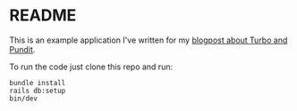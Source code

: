 # README

This is an example application I've written for my [blogpost about Turbo and Pundit](https://me.kianreiling.com/posts/2023-03-01-turbo-and-pundit/).

To run the code just clone this repo and run:
```shell
bundle install
rails db:setup
bin/dev
```
